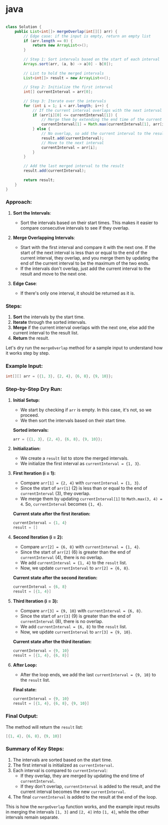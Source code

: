 # java
```java

class Solution {
    public List<int[]> mergeOverlap(int[][] arr) {
        // Edge case: if the input is empty, return an empty list
        if (arr.length == 0) {
            return new ArrayList<>();
        }
        
        // Step 1: Sort intervals based on the start of each interval
        Arrays.sort(arr, (a, b) -> a[0] - b[0]);
        
        // List to hold the merged intervals
        List<int[]> result = new ArrayList<>();
        
        // Step 2: Initialize the first interval
        int[] currentInterval = arr[0];
        
        // Step 3: Iterate over the intervals
        for (int i = 1; i < arr.length; i++) {
            // If the current interval overlaps with the next interval
            if (arr[i][0] <= currentInterval[1]) {
                // Merge them by extending the end time of the current interval
                currentInterval[1] = Math.max(currentInterval[1], arr[i][1]);
            } else {
                // No overlap, so add the current interval to the result list
                result.add(currentInterval);
                // Move to the next interval
                currentInterval = arr[i];
            }
        }
        
        // Add the last merged interval to the result
        result.add(currentInterval);
        
        return result;
    }
}


```


### Approach:

1. **Sort the Intervals**:
   - Sort the intervals based on their start times. This makes it easier to compare consecutive intervals to see if they overlap.

2. **Merge Overlapping Intervals**:
   - Start with the first interval and compare it with the next one. If the start of the next interval is less than or equal to the end of the current interval, they overlap, and you merge them by updating the end of the current interval to be the maximum of the two ends.
   - If the intervals don't overlap, just add the current interval to the result and move to the next one.

3. **Edge Case**:
   - If there's only one interval, it should be returned as it is.
   
### Steps:

1. **Sort** the intervals by the start time.
2. **Iterate** through the sorted intervals.
3. **Merge** if the current interval overlaps with the next one, else add the current interval to the result list.
4. **Return** the result.


Let's dry run the `mergeOverlap` method for a sample input to understand how it works step by step.

### Example Input:

```java
int[][] arr = {{1, 3}, {2, 4}, {6, 8}, {9, 10}};
```

### Step-by-Step Dry Run:

1. **Initial Setup:**
   - We start by checking if `arr` is empty. In this case, it's not, so we proceed.
   - We then sort the intervals based on their start time.

   **Sorted intervals:**
   ```java
   arr = {{1, 3}, {2, 4}, {6, 8}, {9, 10}};
   ```

2. **Initialization:**
   - We create a `result` list to store the merged intervals.
   - We initialize the first interval as `currentInterval = {1, 3}`.
   
3. **First Iteration (i = 1):**
   - Compare `arr[1] = {2, 4}` with `currentInterval = {1, 3}`.
   - Since the start of `arr[1]` (2) is less than or equal to the end of `currentInterval` (3), they overlap.
   - We merge them by updating `currentInterval[1]` to `Math.max(3, 4) = 4`. So, `currentInterval` becomes `{1, 4}`.
   
   **Current state after the first iteration:**
   ```java
   currentInterval = {1, 4}
   result = []
   ```

4. **Second Iteration (i = 2):**
   - Compare `arr[2] = {6, 8}` with `currentInterval = {1, 4}`.
   - Since the start of `arr[2]` (6) is greater than the end of `currentInterval` (4), there is no overlap.
   - We add `currentInterval = {1, 4}` to the `result` list.
   - Now, we update `currentInterval` to `arr[2] = {6, 8}`.
   
   **Current state after the second iteration:**
   ```java
   currentInterval = {6, 8}
   result = [{1, 4}]
   ```

5. **Third Iteration (i = 3):**
   - Compare `arr[3] = {9, 10}` with `currentInterval = {6, 8}`.
   - Since the start of `arr[3]` (9) is greater than the end of `currentInterval` (8), there is no overlap.
   - We add `currentInterval = {6, 8}` to the `result` list.
   - Now, we update `currentInterval` to `arr[3] = {9, 10}`.
   
   **Current state after the third iteration:**
   ```java
   currentInterval = {9, 10}
   result = [{1, 4}, {6, 8}]
   ```

6. **After Loop:**
   - After the loop ends, we add the last `currentInterval = {9, 10}` to the `result` list.
   
   **Final state:**
   ```java
   currentInterval = {9, 10}
   result = [{1, 4}, {6, 8}, {9, 10}]
   ```

### Final Output:
The method will return the `result` list:

```java
[{1, 4}, {6, 8}, {9, 10}]
```

### Summary of Key Steps:
1. The intervals are sorted based on the start time.
2. The first interval is initialized as `currentInterval`.
3. Each interval is compared to `currentInterval`:
   - If they overlap, they are merged by updating the end time of `currentInterval`.
   - If they don't overlap, `currentInterval` is added to the result, and the current interval becomes the new `currentInterval`.
4. The final `currentInterval` is added to the result at the end of the loop.

This is how the `mergeOverlap` function works, and the example input results in merging the intervals `[1, 3]` and `[2, 4]` into `[1, 4]`, while the other intervals remain separate.


